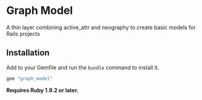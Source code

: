 # Graph Model

A thin layer combining active_attr and neography to create basic models for Rails projects


## Installation

Add to your Gemfile and run the `bundle` command to install it.

 ```ruby
 gem "graph_model"
 ```

**Requires Ruby 1.9.2 or later.**